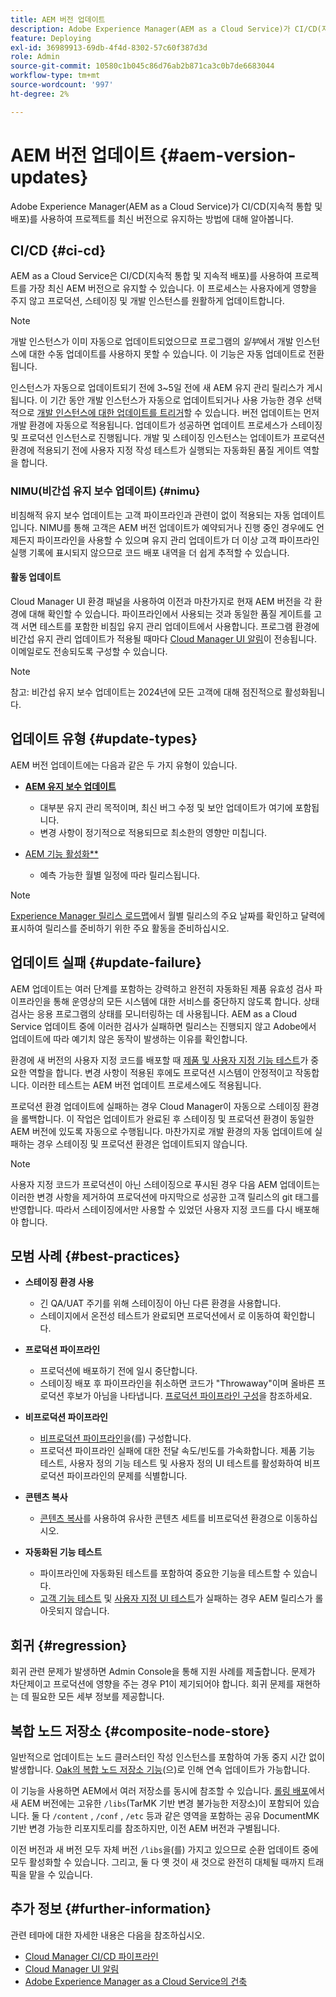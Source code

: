 ```yaml
---
title: AEM 버전 업데이트
description: Adobe Experience Manager(AEM as a Cloud Service)가 CI/CD(지속적 통합 및 배포)를 사용하여 프로젝트를 최신 버전으로 유지하는 방법에 대해 알아봅니다.
feature: Deploying
exl-id: 36989913-69db-4f4d-8302-57c60f387d3d
role: Admin
source-git-commit: 10580c1b045c86d76ab2b871ca3c0b7de6683044
workflow-type: tm+mt
source-wordcount: '997'
ht-degree: 2%

---
```



# AEM 버전 업데이트 {#aem-version-updates}

Adobe Experience Manager(AEM as a Cloud Service)가 CI/CD(지속적 통합 및 배포)를 사용하여 프로젝트를 최신 버전으로 유지하는 방법에 대해 알아봅니다.

## CI/CD {#ci-cd}

AEM as a Cloud Service은 CI/CD(지속적 통합 및 지속적 배포)를 사용하여 프로젝트를 가장 최신 AEM 버전으로 유지할 수 있습니다. 이 프로세스는 사용자에게 영향을 주지 않고 프로덕션, 스테이징 및 개발 인스턴스를 원활하게 업데이트합니다.

>[!NOTE]
> 개발 인스턴스가 이미 자동으로 업데이트되었으므로 프로그램의 _일부_&#x200B;에서 개발 인스턴스에 대한 수동 업데이트를 사용하지 못할 수 있습니다. 이 기능은 자동 업데이트로 전환됩니다.

인스턴스가 자동으로 업데이트되기 전에 3~5일 전에 새 AEM 유지 관리 릴리스가 게시됩니다. 이 기간 동안 개발 인스턴스가 자동으로 업데이트되거나 사용 가능한 경우 선택적으로 [개발 인스턴스에 대한 업데이트를 트리거](/help/implementing/cloud-manager/manage-environments.md#updating-dev-environment)할 수 있습니다. 버전 업데이트는 먼저 개발 환경에 자동으로 적용됩니다. 업데이트가 성공하면 업데이트 프로세스가 스테이징 및 프로덕션 인스턴스로 진행됩니다. 개발 및 스테이징 인스턴스는 업데이트가 프로덕션 환경에 적용되기 전에 사용자 지정 작성 테스트가 실행되는 자동화된 품질 게이트 역할을 합니다.

### NIMU(비간섭 유지 보수 업데이트) {#nimu}

비침해적 유지 보수 업데이트는 고객 파이프라인과 관련이 없이 적용되는 자동 업데이트입니다.
NIMU를 통해 고객은 AEM 버전 업데이트가 예약되거나 진행 중인 경우에도 언제든지 파이프라인을 사용할 수 있으며 유지 관리 업데이트가 더 이상 고객 파이프라인 실행 기록에 표시되지 않으므로 코드 배포 내역을 더 쉽게 추적할 수 있습니다.

#### 활동 업데이트

Cloud Manager UI 환경 패널을 사용하여 이전과 마찬가지로 현재 AEM 버전을 각 환경에 대해 확인할 수 있습니다. 파이프라인에서 사용되는 것과 동일한 품질 게이트를 고객 서면 테스트를 포함한 비침입 유지 관리 업데이트에서 사용합니다.
프로그램 환경에 비간섭 유지 관리 업데이트가 적용될 때마다 [Cloud Manager UI 알림](/help/implementing/cloud-manager/notifications.md)이 전송됩니다. 이메일로도 전송되도록 구성할 수 있습니다.

>[!NOTE]
>
> 참고: 비간섭 유지 보수 업데이트는 2024년에 모든 고객에 대해 점진적으로 활성화됩니다.


## 업데이트 유형 {#update-types}

AEM 버전 업데이트에는 다음과 같은 두 가지 유형이 있습니다.

* [**AEM 유지 보수 업데이트**](/help/release-notes/maintenance/latest.md)

   * 대부분 유지 관리 목적이며, 최신 버그 수정 및 보안 업데이트가 여기에 포함됩니다.
   * 변경 사항이 정기적으로 적용되므로 최소한의 영향만 미칩니다.

* [AEM 기능 활성화**](/help/release-notes/release-notes-cloud/release-notes-current.md)

   * 예측 가능한 월별 일정에 따라 릴리스됩니다.

>[!NOTE]
>
> [Experience Manager 릴리스 로드맵](https://experienceleague.adobe.com/docs/experience-manager-release-information/aem-release-updates/update-releases-roadmap.html?lang=ko#aem-as-cloud-service)에서 월별 릴리스의 주요 날짜를 확인하고 달력에 표시하여 릴리스를 준비하기 위한 주요 활동을 준비하십시오.

## 업데이트 실패 {#update-failure}

AEM 업데이트는 여러 단계를 포함하는 강력하고 완전히 자동화된 제품 유효성 검사 파이프라인을 통해 운영상의 모든 시스템에 대한 서비스를 중단하지 않도록 합니다. 상태 검사는 응용 프로그램의 상태를 모니터링하는 데 사용됩니다. AEM as a Cloud Service 업데이트 중에 이러한 검사가 실패하면 릴리스는 진행되지 않고 Adobe에서 업데이트에 따라 예기치 않은 동작이 발생하는 이유를 확인합니다.

환경에 새 버전의 사용자 지정 코드를 배포할 때 [제품 및 사용자 지정 기능 테스트](/help/implementing/cloud-manager/overview-test-results.md#functional-testing)가 중요한 역할을 합니다. 변경 사항이 적용된 후에도 프로덕션 시스템이 안정적이고 작동합니다. 이러한 테스트는 AEM 버전 업데이트 프로세스에도 적용됩니다.

프로덕션 환경 업데이트에 실패하는 경우 Cloud Manager이 자동으로 스테이징 환경을 롤백합니다. 이 작업은 업데이트가 완료된 후 스테이징 및 프로덕션 환경이 동일한 AEM 버전에 있도록 자동으로 수행됩니다.
마찬가지로 개발 환경의 자동 업데이트에 실패하는 경우 스테이징 및 프로덕션 환경은 업데이트되지 않습니다.

>[!NOTE]
>
>사용자 지정 코드가 프로덕션이 아닌 스테이징으로 푸시된 경우 다음 AEM 업데이트는 이러한 변경 사항을 제거하여 프로덕션에 마지막으로 성공한 고객 릴리스의 git 태그를 반영합니다. 따라서 스테이징에서만 사용할 수 있었던 사용자 지정 코드를 다시 배포해야 합니다.

## 모범 사례 {#best-practices}

* **스테이징 환경 사용**
   * 긴 QA/UAT 주기를 위해 스테이징이 아닌 다른 환경을 사용합니다.
   * 스테이지에서 온전성 테스트가 완료되면 프로덕션에서 로 이동하여 확인합니다.

* **프로덕션 파이프라인**
   * 프로덕션에 배포하기 전에 일시 중단합니다.
   * 스테이징 배포 후 파이프라인을 취소하면 코드가 &quot;Throwaway&quot;이며 올바른 프로덕션 후보가 아님을 나타냅니다. [프로덕션 파이프라인 구성](/help/implementing/cloud-manager/configuring-pipelines/configuring-production-pipelines.md)을 참조하세요.

* **비프로덕션 파이프라인**
   * [비프로덕션 파이프라인](/help/implementing/cloud-manager/configuring-pipelines/configuring-non-production-pipelines.md#full-stack-code)을(를) 구성합니다.
   * 프로덕션 파이프라인 실패에 대한 전달 속도/빈도를 가속화합니다. 제품 기능 테스트, 사용자 정의 기능 테스트 및 사용자 정의 UI 테스트를 활성화하여 비프로덕션 파이프라인의 문제를 식별합니다.

* **콘텐츠 복사**
   * [콘텐츠 복사](/help/implementing/developing/tools/content-copy.md)를 사용하여 유사한 콘텐츠 세트를 비프로덕션 환경으로 이동하십시오.

* **자동화된 기능 테스트**
   * 파이프라인에 자동화된 테스트를 포함하여 중요한 기능을 테스트할 수 있습니다.
   * [고객 기능 테스트](/help/implementing/cloud-manager/functional-testing.md#custom-functional-testing) 및 [사용자 지정 UI 테스트](/help/implementing/cloud-manager/functional-testing.md#custom-ui-testing)가 실패하는 경우 AEM 릴리스가 롤아웃되지 않습니다.

## 회귀 {#regression}

회귀 관련 문제가 발생하면 Admin Console을 통해 지원 사례를 제출합니다. 문제가 차단제이고 프로덕션에 영향을 주는 경우 P1이 제기되어야 합니다. 회귀 문제를 재현하는 데 필요한 모든 세부 정보를 제공합니다.

## 복합 노드 저장소 {#composite-node-store}

일반적으로 업데이트는 노드 클러스터인 작성 인스턴스를 포함하여 가동 중지 시간 없이 발생합니다. [Oak의 복합 노드 저장소 기능](https://jackrabbit.apache.org/oak/docs/nodestore/compositens.html)(으)로 인해 연속 업데이트가 가능합니다.

이 기능을 사용하면 AEM에서 여러 저장소를 동시에 참조할 수 있습니다. [롤링 배포](/help/implementing/deploying/overview.md#how-rolling-deployments-work)에서 새 AEM 버전에는 고유한 `/libs`(TarMK 기반 변경 불가능한 저장소)이 포함되어 있습니다. 둘 다 `/content` , `/conf` , `/etc` 등과 같은 영역을 포함하는 공유 DocumentMK 기반 변경 가능한 리포지토리를 참조하지만, 이전 AEM 버전과 구별됩니다.

이전 버전과 새 버전 모두 자체 버전 `/libs`을(를) 가지고 있으므로 순환 업데이트 중에 모두 활성화할 수 있습니다. 그리고, 둘 다 옛 것이 새 것으로 완전히 대체될 때까지 트래픽을 맡을 수 있습니다.

## 추가 정보 {#further-information}

관련 테마에 대한 자세한 내용은 다음을 참조하십시오.

* [Cloud Manager CI/CD 파이프라인](/help/implementing/cloud-manager/configuring-pipelines/introduction-ci-cd-pipelines.md)
* [Cloud Manager UI 알림](/help/implementing/cloud-manager/notifications.md)
* [Adobe Experience Manager as a Cloud Service의 건축](/help/overview/architecture.md)
